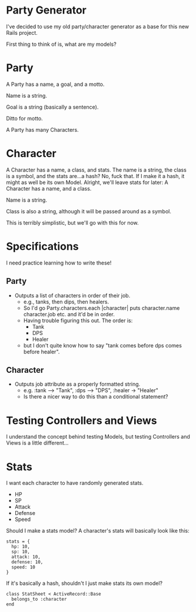 # Party Generator

I've decided to use my old party/character generator as a base for this new Rails project.

First thing to think of is, what are my models?

# Party

A Party has a name, a goal, and a motto.

Name is a string.

Goal is a string (basically a sentence).

Ditto for motto.

A Party has many Characters.

# Character

A Character has a name, a class, and stats. The name is a string, the class is a symbol, and the stats are...a hash? No, fuck that. If I make it a hash, it might as well be its own Model. Alright, we'll leave stats for later: A Character has a name, and a class.

Name is a string.

Class is also a string, although it will be passed around as a symbol.

This is terribly simplistic, but we'll go with this for now.

# Specifications

I need practice learning how to write these!

## Party

* Outputs a list of characters in order of their job.
  * e.g., tanks, then dips, then healers.
  * So I'd go Party.characters.each |character| puts character.name character.job etc. and it'd be in order.
  * Having trouble figuring this out. The order is:
    * Tank
    * DPS
    * Healer
  * but I don't quite know how to say "tank comes before dps comes before healer".

## Character

* Outputs job attribute as a properly formatted string.
  * e.g. :tank --> "Tank", :dps --> "DPS", :healer -> "Healer"
  * Is there a nicer way to do this than a conditional statement?

# Testing Controllers and Views

I understand the concept behind testing Models, but testing Controllers and Views is a little different...

# Stats

I want each character to have randomly generated stats.

* HP
* SP
* Attack
* Defense
* Speed

Should I make a stats model? A character's stats will basically look like this:

    stats = {
      hp: 10,
      sp: 10,
      attack: 10,
      defense: 10,
      speed: 10
    }

If it's basically a hash, shouldn't I just make stats its own model?

    class StatSheet < ActiveRecord::Base
      belongs_to :character
    end